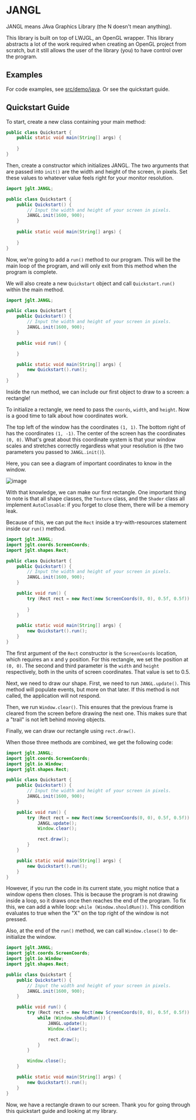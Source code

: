 # JANGL
JANGL means JAva Graphics Library (the N doesn't mean anything).

This library is built on top of LWJGL, an OpenGL wrapper. This library abstracts a lot of the work required when creating an OpenGL project from scratch, but it still allows the user of the library (you) to have control over the program. 

## Examples

For code examples, see [src/demo/java](src/demo/java). Or see the quickstart guide.

## Quickstart Guide

To start, create a new class containing your main method:
```java
public class Quickstart {
    public static void main(String[] args) {
        
    }
}
```

Then, create a constructor which initializes JANGL. The two arguments that are passed into `init()` are the width and height of the screen, in pixels. Set these values to whatever value feels right for your monitor resolution.

```java
import jglt.JANGL;

public class Quickstart {
    public Quickstart() {
        // Input the width and height of your screen in pixels.
        JANGL.init(1600, 900);
    }
    
    public static void main(String[] args) {
        
    }
}
```

Now, we're going to add a `run()` method to our program. This will be the main loop of the program, and will only exit from this method when the program is complete.

We will also create a new `Quickstart` object and call `Quickstart.run()` within the main method.

```java
import jglt.JANGL;

public class Quickstart {
    public Quickstart() {
        // Input the width and height of your screen in pixels.
        JANGL.init(1600, 900);
    }

    public void run() {

    }

    public static void main(String[] args) {
        new Quickstart().run();
    }
}
```

Inside the run method, we can include our first object to draw to a screen: a rectangle!

To initialize a rectangle, we need to pass the `coords`, `width`, and `height`. Now is a good time to talk about how coordinates work.

The top left of the window has the coordinates `(1, 1)`. The bottom right of has the coordinates `(1, -1)`. The center of the screen has the coordinates `(0, 0)`. What's great about this coordinate system is that your window scales and stretches correctly regardless what your resolution is (the two parameters you passed to `JANGL.init()`).

Here, you can see a diagram of important coordinates to know in the window.

![image](https://github.com/AlexanderJCS/JGLT/assets/98898166/722f8e9c-5c11-4974-bf19-cefe0ac51515)

With that knowledge, we can make our first rectangle. One important thing to note is that all shape classes, the `Texture` class, and the `Shader` class all implement `AutoClosable`: if you forget to close them, there will be a memory leak.

Because of this, we can put the `Rect` inside a try-with-resources statement inside our `run()` method.

```java
import jglt.JANGL;
import jglt.coords.ScreenCoords;
import jglt.shapes.Rect;

public class Quickstart {
    public Quickstart() {
        // Input the width and height of your screen in pixels.
        JANGL.init(1600, 900);
    }

    public void run() {
        try (Rect rect = new Rect(new ScreenCoords(0, 0), 0.5f, 0.5f)) {
            
        }
    }

    public static void main(String[] args) {
        new Quickstart().run();
    }
}
```
The first argument of the `Rect` constructor is the `ScreenCoords` location, which requires an x and y position. For this rectangle, we set the position at `(0, 0)`. The second and third parameter is the `width` and `height` respectively, both in the units of screen coordinates. That value is set to 0.5.

Next, we need to draw our shape. First, we need to run `JANGL.update()`. This method will populate events, but more on that later. If this method is not called, the application will not respond.

Then, we run `Window.clear()`. This ensures that the previous frame is cleared from the screen before drawing the next one. This makes sure that a "trail" is not left behind moving objects.

Finally, we can draw our rectangle using `rect.draw()`.

When those three methods are combined, we get the following code:
```java
import jglt.JANGL;
import jglt.coords.ScreenCoords;
import jglt.io.Window;
import jglt.shapes.Rect;

public class Quickstart {
    public Quickstart() {
        // Input the width and height of your screen in pixels.
        JANGL.init(1600, 900);
    }

    public void run() {
        try (Rect rect = new Rect(new ScreenCoords(0, 0), 0.5f, 0.5f)) {
            JANGL.update();
            Window.clear();

            rect.draw();
        }
    }

    public static void main(String[] args) {
        new Quickstart().run();
    }
}
```

However, if you run the code in its current state, you might notice that a window opens then closes. This is because the program is not drawing inside a loop, so it draws once then reaches the end of the program. To fix this, we can add a while loop: `while (Window.shouldRun())`. This condition evaluates to true when the "X" on the top right of the window is not pressed.

Also, at the end of the `run()` method, we can call `Window.close()` to de-initialize the window.

```java
import jglt.JANGL;
import jglt.coords.ScreenCoords;
import jglt.io.Window;
import jglt.shapes.Rect;

public class Quickstart {
    public Quickstart() {
        // Input the width and height of your screen in pixels.
        JANGL.init(1600, 900);
    }

    public void run() {
        try (Rect rect = new Rect(new ScreenCoords(0, 0), 0.5f, 0.5f)) {
            while (Window.shouldRun()) {
                JANGL.update();
                Window.clear();

                rect.draw();
            }
        }

        Window.close();
    }

    public static void main(String[] args) {
        new Quickstart().run();
    }
}
```

Now, we have a rectangle drawn to our screen. Thank you for going through this quickstart guide and looking at my library.